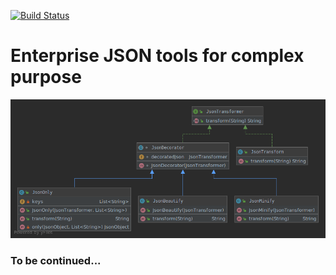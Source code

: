 [![Build Status](https://travis-ci.com/Unn20/Enterprise-JSON.svg?branch=master)](https://travis-ci.com/Unn20/Enterprise-JSON)

# Enterprise JSON tools for complex purpose

![](uml.png)

### To be continued...